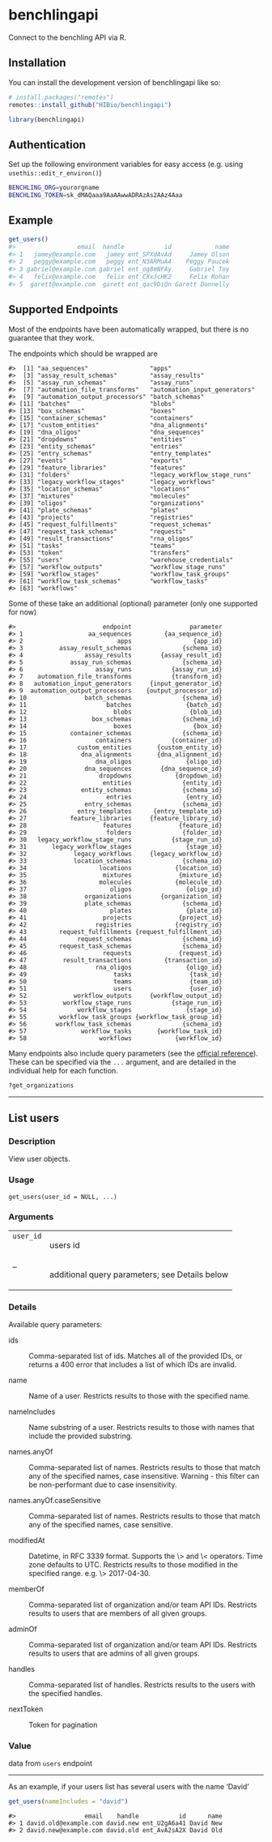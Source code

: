 
<!-- README.md is generated from README.Rmd. Please edit that file -->

# benchlingapi

<!-- badges: start -->
<!-- badges: end -->

Connect to the benchling API via R.

## Installation

You can install the development version of benchlingapi like so:

``` r
# install.packages("remotes")
remotes::install_github("HIBio/benchlingapi")

library(benchlingapi)
```

## Authentication

Set up the following environment variables for easy access (e.g. using
`usethis::edit_r_environ()`)

``` bash
BENCHLING_ORG=yourorgname
BENCHLING_TOKEN=sk_dMAQaaa9AaAAwwADRAzAs2AAz4Aaa
```

## Example

``` r
get_users()
#>                 email  handle           id            name
#> 1   jamey@example.com   jamey ent_SPXdAvAd     Jamey Olson
#> 2   peggy@example.com   peggy ent_N3ARMuA4    Peggy Paucek
#> 3 gabriel@example.com gabriel ent_og8mNFAy     Gabriel Toy
#> 4   felix@example.com   felix ent_CXxJcHK2     Felix Rohan
#> 5  garett@example.com  garett ent_qac9DiQn Garett Donnelly
```

## Supported Endpoints

Most of the endpoints have been automatically wrapped, but there is no
guarantee that they work.

The endpoints which should be wrapped are

    #>  [1] "aa_sequences"                 "apps"                        
    #>  [3] "assay_result_schemas"         "assay_results"               
    #>  [5] "assay_run_schemas"            "assay_runs"                  
    #>  [7] "automation_file_transforms"   "automation_input_generators" 
    #>  [9] "automation_output_processors" "batch_schemas"               
    #> [11] "batches"                      "blobs"                       
    #> [13] "box_schemas"                  "boxes"                       
    #> [15] "container_schemas"            "containers"                  
    #> [17] "custom_entities"              "dna_alignments"              
    #> [19] "dna_oligos"                   "dna_sequences"               
    #> [21] "dropdowns"                    "entities"                    
    #> [23] "entity_schemas"               "entries"                     
    #> [25] "entry_schemas"                "entry_templates"             
    #> [27] "events"                       "exports"                     
    #> [29] "feature_libraries"            "features"                    
    #> [31] "folders"                      "legacy_workflow_stage_runs"  
    #> [33] "legacy_workflow_stages"       "legacy_workflows"            
    #> [35] "location_schemas"             "locations"                   
    #> [37] "mixtures"                     "molecules"                   
    #> [39] "oligos"                       "organizations"               
    #> [41] "plate_schemas"                "plates"                      
    #> [43] "projects"                     "registries"                  
    #> [45] "request_fulfillments"         "request_schemas"             
    #> [47] "request_task_schemas"         "requests"                    
    #> [49] "result_transactions"          "rna_oligos"                  
    #> [51] "tasks"                        "teams"                       
    #> [53] "token"                        "transfers"                   
    #> [55] "users"                        "warehouse_credentials"       
    #> [57] "workflow_outputs"             "workflow_stage_runs"         
    #> [59] "workflow_stages"              "workflow_task_groups"        
    #> [61] "workflow_task_schemas"        "workflow_tasks"              
    #> [63] "workflows"

Some of these take an additional (optional) parameter (only one
supported for now)

    #>                        endpoint                parameter
    #> 1                  aa_sequences         {aa_sequence_id}
    #> 2                          apps                 {app_id}
    #> 3          assay_result_schemas              {schema_id}
    #> 4                 assay_results        {assay_result_id}
    #> 5             assay_run_schemas              {schema_id}
    #> 6                    assay_runs           {assay_run_id}
    #> 7    automation_file_transforms           {transform_id}
    #> 8   automation_input_generators     {input_generator_id}
    #> 9  automation_output_processors    {output_processor_id}
    #> 10                batch_schemas              {schema_id}
    #> 11                      batches               {batch_id}
    #> 12                        blobs                {blob_id}
    #> 13                  box_schemas              {schema_id}
    #> 14                        boxes                 {box_id}
    #> 15            container_schemas              {schema_id}
    #> 16                   containers           {container_id}
    #> 17              custom_entities       {custom_entity_id}
    #> 18               dna_alignments       {dna_alignment_id}
    #> 19                   dna_oligos               {oligo_id}
    #> 20                dna_sequences        {dna_sequence_id}
    #> 21                    dropdowns            {dropdown_id}
    #> 22                     entities              {entity_id}
    #> 23               entity_schemas              {schema_id}
    #> 24                      entries               {entry_id}
    #> 25                entry_schemas              {schema_id}
    #> 26              entry_templates      {entry_template_id}
    #> 27            feature_libraries     {feature_library_id}
    #> 28                     features             {feature_id}
    #> 29                      folders              {folder_id}
    #> 30   legacy_workflow_stage_runs           {stage_run_id}
    #> 31       legacy_workflow_stages               {stage_id}
    #> 32             legacy_workflows     {legacy_workflow_id}
    #> 33             location_schemas              {schema_id}
    #> 34                    locations            {location_id}
    #> 35                     mixtures             {mixture_id}
    #> 36                    molecules            {molecule_id}
    #> 37                       oligos               {oligo_id}
    #> 38                organizations        {organization_id}
    #> 39                plate_schemas              {schema_id}
    #> 40                       plates               {plate_id}
    #> 41                     projects             {project_id}
    #> 42                   registries            {registry_id}
    #> 43         request_fulfillments {request_fulfillment_id}
    #> 44              request_schemas              {schema_id}
    #> 45         request_task_schemas              {schema_id}
    #> 46                     requests             {request_id}
    #> 47          result_transactions         {transaction_id}
    #> 48                   rna_oligos               {oligo_id}
    #> 49                        tasks                {task_id}
    #> 50                        teams                {team_id}
    #> 51                        users                {user_id}
    #> 52             workflow_outputs     {workflow_output_id}
    #> 53          workflow_stage_runs           {stage_run_id}
    #> 54              workflow_stages               {stage_id}
    #> 55         workflow_task_groups {workflow_task_group_id}
    #> 56        workflow_task_schemas              {schema_id}
    #> 57               workflow_tasks       {workflow_task_id}
    #> 58                    workflows            {workflow_id}

Many endpoints also include query parameters (see the [official
reference](https://benchling.com/api/reference)). These can be specified
via the `...` argument, and are detailed in the individual help for each
function.

``` r
?get_organizations
```

------------------------------------------------------------------------

<h2>
List users
</h2>
<h3>
Description
</h3>
<p>
View user objects.
</p>
<h3>
Usage
</h3>
<pre><code class='language-R'>get_users(user_id = NULL, ...)
</code></pre>
<h3>
Arguments
</h3>
<table>
<tr style="vertical-align: top;">
<td>
<code>user_id</code>
</td>
<td>
<p>
users id
</p>
</td>
</tr>
<tr style="vertical-align: top;">
<td>
<code>…</code>
</td>
<td>
<p>
additional query parameters; see Details below
</p>
</td>
</tr>
</table>
<h3>
Details
</h3>
<p>
Available query parameters:
</p>
<dl>
<dt>
ids
</dt>
<dd>
<p>
Comma-separated list of ids. Matches all of the provided IDs, or returns
a 400 error that includes a list of which IDs are invalid.
</p>
</dd>
<dt>
name
</dt>
<dd>
<p>
Name of a user. Restricts results to those with the specified name.
</p>
</dd>
<dt>
nameIncludes
</dt>
<dd>
<p>
Name substring of a user. Restricts results to those with names that
include the provided substring.
</p>
</dd>
<dt>
names.anyOf
</dt>
<dd>
<p>
Comma-separated list of names. Restricts results to those that match any
of the specified names, case insensitive. Warning - this filter can be
non-performant due to case insensitivity.
</p>
</dd>
<dt>
names.anyOf.caseSensitive
</dt>
<dd>
<p>
Comma-separated list of names. Restricts results to those that match any
of the specified names, case sensitive.
</p>
</dd>
<dt>
modifiedAt
</dt>
<dd>
<p>
Datetime, in RFC 3339 format. Supports the \> and \< operators. Time
zone defaults to UTC. Restricts results to those modified in the
specified range. e.g. \> 2017-04-30.
</p>
</dd>
<dt>
memberOf
</dt>
<dd>
<p>
Comma-separated list of organization and/or team API IDs. Restricts
results to users that are members of all given groups.
</p>
</dd>
<dt>
adminOf
</dt>
<dd>
<p>
Comma-separated list of organization and/or team API IDs. Restricts
results to users that are admins of all given groups.
</p>
</dd>
<dt>
handles
</dt>
<dd>
<p>
Comma-separated list of handles. Restricts results to the users with the
specified handles.
</p>
</dd>
<dt>
nextToken
</dt>
<dd>
<p>
Token for pagination
</p>
</dd>
</dl>
<h3>
Value
</h3>
<p>
data from <code>users</code> endpoint
</p>
</div>

------------------------------------------------------------------------

As an example, if your users list has several users with the name
‘David’

``` r
get_users(nameIncludes = "david")
```

    #>                   email    handle           id      name
    #> 1 david.old@example.com david.new ent_U2gA6a41 David New
    #> 2 david.new@example.com david.old ent_AvA2sA2X David Old
